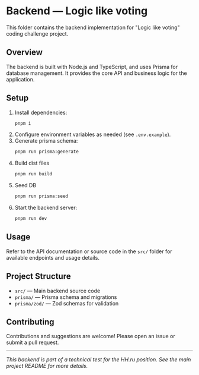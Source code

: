 # Backend — Logic like voting

This folder contains the backend implementation for "Logic like voting" coding
challenge project.

## Overview

The backend is built with Node.js and TypeScript, and uses Prisma for database
management. It provides the core API and business logic for the application.

## Setup

1. Install dependencies:
   ```zsh
   pnpm i
   ```
2. Configure environment variables as needed (see `.env.example`).
3. Generate prisma schema:
   ```zsh
   pnpm run prisma:generate
   ```
4. Build dist files
   ```zsh
   pnpm run build
   ```
5. Seed DB
   ```zsh
   pnpm run prisma:seed
   ```
6. Start the backend server:
   ```zsh
   pnpm run dev
   ```

## Usage

Refer to the API documentation or source code in the `src/` folder for available
endpoints and usage details.

## Project Structure

- `src/` — Main backend source code
- `prisma/` — Prisma schema and migrations
- `prisma/zod/` — Zod schemas for validation

## Contributing

Contributions and suggestions are welcome! Please open an issue or submit a pull
request.

---

_This backend is part of a technical test for the HH.ru position. See the main
project README for more details._
